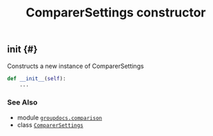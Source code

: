 ﻿---
title: ComparerSettings constructor
second_title: GroupDocs.Comparison for Python via .NET API References
description: 
type: docs
url: /python-net/groupdocs.comparison/comparersettings/__init__/
is_root: false
weight: 10
---

## __init__ {#}

Constructs a new instance of ComparerSettings



```python
def __init__(self):
    ...
```





### See Also
* module [`groupdocs.comparison`](../../)
* class [`ComparerSettings`](/comparison/python-net/groupdocs.comparison/comparersettings)
